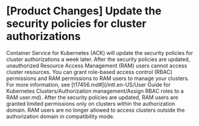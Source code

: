 # \[Product Changes\] Update the security policies for cluster authorizations

Container Service for Kubernetes \(ACK\) will update the security policies for cluster authorizations a week later. After the security policies are updated, unauthorized Resource Access Management \(RAM\) users cannot access cluster resources. You can grant role-based access control \(RBAC\) permissions and RAM permissions to RAM users to manage your clusters. For more information, see [t17456.md\#](/intl.en-US/User Guide for Kubernetes Clusters/Authorization management/Assign RBAC roles to a RAM user.md). After the security policies are updated, RAM users are granted limited permissions only on clusters within the authorization domain. RAM users are no longer allowed to access clusters outside the authorization domain in compatibility mode.

